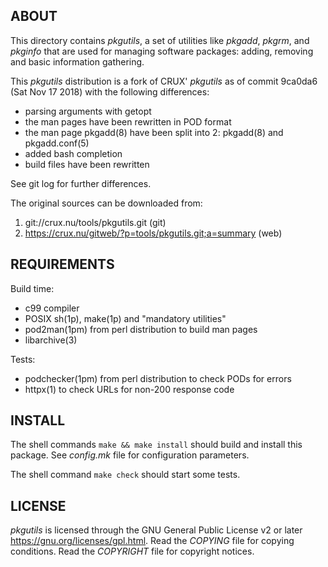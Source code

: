 ABOUT
-----
This directory contains *pkgutils*, a set of utilities like *pkgadd*,
*pkgrm*, and *pkginfo* that are used for managing software packages:
adding, removing and basic information gathering.

This *pkgutils* distribution is a fork of CRUX' *pkgutils* as of
commit 9ca0da6 (Sat Nov 17 2018) with the following differences:
  * parsing arguments with getopt
  * the man pages have been rewritten in POD format
  * the man page pkgadd(8) have been split into 2:
    pkgadd(8) and pkgadd.conf(5)
  * added bash completion
  * build files have been rewritten

See git log for further differences.

The original sources can be downloaded from:
  1. git://crux.nu/tools/pkgutils.git                        (git)
  2. https://crux.nu/gitweb/?p=tools/pkgutils.git;a=summary  (web)

REQUIREMENTS
------------
Build time:
  * c99 compiler
  * POSIX sh(1p), make(1p) and "mandatory utilities"
  * pod2man(1pm) from perl distribution to build man pages
  * libarchive(3)

Tests:
  * podchecker(1pm) from perl distribution to check PODs for errors
  * httpx(1) to check URLs for non-200 response code

INSTALL
-------
The shell commands `make && make install` should build and install
this package.  See *config.mk* file for configuration parameters.

The shell command `make check` should start some tests.

LICENSE
-------
*pkgutils* is licensed through the GNU General Public License v2 or
later <https://gnu.org/licenses/gpl.html>.
Read the *COPYING* file for copying conditions.
Read the *COPYRIGHT* file for copyright notices.

<!-- vim:sw=2:ts=2:sts=2:et:cc=72:tw=70
End of file. -->
